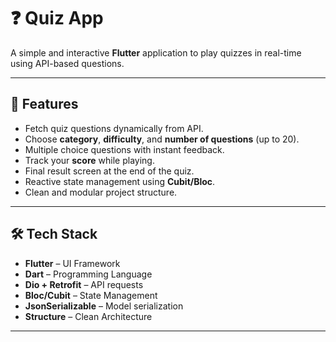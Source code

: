# ❓ Quiz App

A simple and interactive **Flutter** application to play quizzes in real-time using API-based questions.

---

## 🚀 Features

- Fetch quiz questions dynamically from API.  
- Choose **category**, **difficulty**, and **number of questions** (up to 20).  
- Multiple choice questions with instant feedback.  
- Track your **score** while playing.  
- Final result screen at the end of the quiz.  
- Reactive state management using **Cubit/Bloc**.  
- Clean and modular project structure.  

---

## 🛠️ Tech Stack

- **Flutter** – UI Framework  
- **Dart** – Programming Language  
- **Dio + Retrofit** – API requests  
- **Bloc/Cubit** – State Management  
- **JsonSerializable** – Model serialization  
- **Structure** – Clean Architecture  

---



